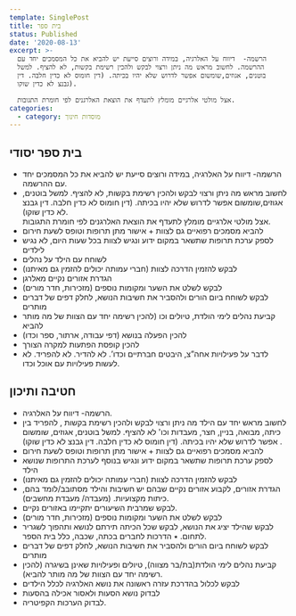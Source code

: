 ```yaml
---
template: SinglePost
title: בית ספר
status: Published
date: '2020-08-13'
excerpt: >-
  הרשמה-  דיווח על האלרגיה, במידה ורוצים סייעת יש להביא את כל המסמכים יחד עם
  ההרשמה. לחשוב מראש מה ניתן ורצוי לבקש ולהכין רשימת בקשות, לא להציף. למשל
  בוטנים, אגוזים,שומשום אפשר לדרוש שלא יהיו בכיתה. (דין חומוס לא כדין חלבה. דין
  גבנצ לא כדין שוקו). 

  אצל מולטי אלרגיים מומלץ לתעדף את הוצאת האלרגנים לפי חומרת התגובות.
categories:
  - category: מוסדות חינוך
---
```

## בית ספר יסודי

* הרשמה-  דיווח על האלרגיה, במידה ורוצים סייעת יש להביא את כל המסמכים יחד עם ההרשמה. 
* לחשוב מראש מה ניתן ורצוי לבקש ולהכין רשימת בקשות, לא להציף. למשל בוטנים, אגוזים,שומשום אפשר לדרוש שלא יהיו בכיתה. (דין חומוס לא כדין חלבה. דין גבנצ לא כדין שוקו). \
  אצל מולטי אלרגיים מומלץ לתעדף את הוצאת האלרגנים לפי חומרת התגובות.
* להביא מסמכים רפואיים גם לצוות + אישור מתן תרופות וטופס לשעת חירום
* לספק ערכת תרופות שתשאר במקום ידוע ונגיש לצוות בכל שעות היום, לא נגיש לילדים
* לשוחח עם הילד על נהלים
* לבקש להזמין הדרכה לצוות  (חברי עמותה יכולים להזמין גם מאיתנו)
* הגדרת אזורים נקיים מאלרגן
* לבקש לשלט את השער ומקומות נוספים (מזכירות, חדר מורים)
* לבקש לשוחח ביום הורים ולהסביר את חשיבות הנושא, לחלק דפים של דברים מותרים
* קביעת נהלים לימי הולדת, טיולים וכו (להכין רשימה יחד עם הצוות של מה מותר להביא 
* להכין  הפעלה בנושא (דפי עבודה, ארתור, ספר וכדו)
* להכין קופסת הפתעות למקרה הצורך
* לדבר על פעילויות אחה”צ, היבטים חברתיים וכדו’.  לא להדיר. לא להפריד. לא לעשות פעילויות עם אוכל וכדו. 

## חטיבה ותיכון

* הרשמה-  דיווח על האלרגיה.
* לחשוב מראש יחד עם הילד מה ניתן ורצוי לבקש ולהכין רשימת בקשות , להפריד בין כיתה, מבואה, בניין, חצר, מעבדות וכו' לא להציף. למשל בוטנים, אגוזים, שומשום אפשר לדרוש שלא יהיו בכיתה. (דין חומוס לא כדין חלבה. דין גבנצ לא כדין שוקו) . 
* להביא מסמכים רפואיים גם לצוות + אישור מתן תרופות וטופס לשעת חירום
* לספק ערכת תרופות שתשאר במקום ידוע ונגיש בנוסף לערכת התרופות שנושא הילד
* לבקש להזמין הדרכה לצוות  (חברי עמותה יכולים להזמין גם מאיתנו)
* הגדרת אזורים, לקבוע אזורים נקיים שבהם יש חשיבות והילד מסתובב/לומד בהם, כיתות מקצועיות. (מעבדה/ מעבדת מחשבים). 
* לבקש שמרבית השיעורים יתקיימו באזורים נקיים.
* לבקש לשלט את השער ומקומות נוספים (מזכירות, חדר מורים)
* לבקש שהילד יציג את הנושא, לבקש שכל הכיתה תירתם לנושא ותהפוך לשגריר לתחום. ٭ הדרכות לחברים בכתה, שכבה, כלל בית הספר.
* לבקש לשוחח ביום הורים ולהסביר את חשיבות הנושא, לחלק דפים של דברים מותרים
* קביעת נהלים לימי הולדת(בת/בר מצווה), טיולים ופעילויות שאינן בשיגרה (להכין רשימה יחד עם הצוות של מה מותר להביא).  
* לבקש לכלול בהדרכת עזרה ראשונה את נושא האלרגיה לכלל הילדים
* לבדוק נושא הסעות ולאסור אכילה בהסעות
* לבדוק הערכות הקפיטריה.
